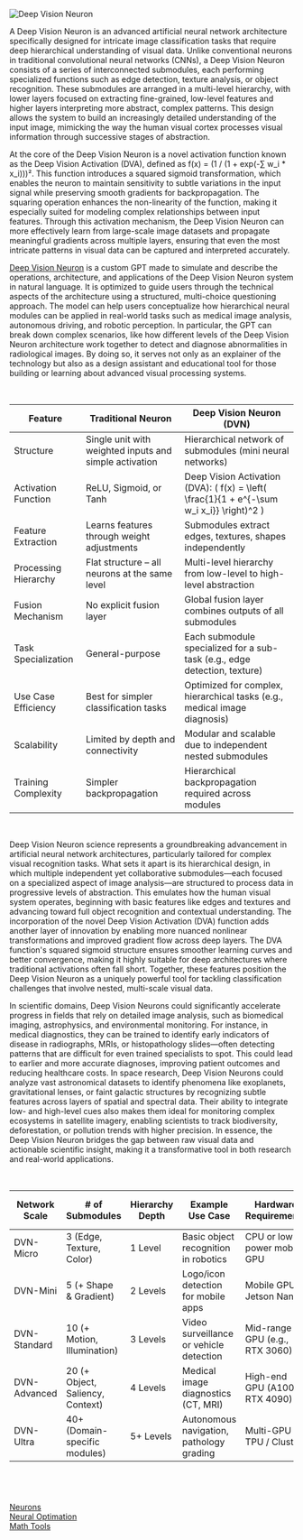 ![Deep Vision Neuron](https://github.com/user-attachments/assets/50c95ac2-cf61-447f-b516-13e4168e00a5)

A Deep Vision Neuron is an advanced artificial neural network architecture specifically designed for intricate image classification tasks that require deep hierarchical understanding of visual data. Unlike conventional neurons in traditional convolutional neural networks (CNNs), a Deep Vision Neuron consists of a series of interconnected submodules, each performing specialized functions such as edge detection, texture analysis, or object recognition. These submodules are arranged in a multi-level hierarchy, with lower layers focused on extracting fine-grained, low-level features and higher layers interpreting more abstract, complex patterns. This design allows the system to build an increasingly detailed understanding of the input image, mimicking the way the human visual cortex processes visual information through successive stages of abstraction.

At the core of the Deep Vision Neuron is a novel activation function known as the Deep Vision Activation (DVA), defined as f(x) = (1 / (1 + exp(-∑ w_i * x_i)))². This function introduces a squared sigmoid transformation, which enables the neuron to maintain sensitivity to subtle variations in the input signal while preserving smooth gradients for backpropagation. The squaring operation enhances the non-linearity of the function, making it especially suited for modeling complex relationships between input features. Through this activation mechanism, the Deep Vision Neuron can more effectively learn from large-scale image datasets and propagate meaningful gradients across multiple layers, ensuring that even the most intricate patterns in visual data can be captured and interpreted accurately.

[Deep Vision Neuron](https://chatgpt.com/g/g-684ea4d638e88191a531d2bc52f4a37d-deep-vision-neuron) is a custom GPT made to simulate and describe the operations, architecture, and applications of the Deep Vision Neuron system in natural language. It is optimized to guide users through the technical aspects of the architecture using a structured, multi-choice questioning approach. The model can help users conceptualize how hierarchical neural modules can be applied in real-world tasks such as medical image analysis, autonomous driving, and robotic perception. In particular, the GPT can break down complex scenarios, like how different levels of the Deep Vision Neuron architecture work together to detect and diagnose abnormalities in radiological images. By doing so, it serves not only as an explainer of the technology but also as a design assistant and educational tool for those building or learning about advanced visual processing systems.

<br>

| Feature              | Traditional Neuron                                                | Deep Vision Neuron (DVN)                                                                 |
|----------------------|-------------------------------------------------------------------|------------------------------------------------------------------------------------------|
| Structure            | Single unit with weighted inputs and simple activation           | Hierarchical network of submodules (mini neural networks)                               |
| Activation Function  | ReLU, Sigmoid, or Tanh                                            | Deep Vision Activation (DVA): \( f(x) = \left( \frac{1}{1 + e^{-\sum w_i x_i}} \right)^2 \) |
| Feature Extraction   | Learns features through weight adjustments                       | Submodules extract edges, textures, shapes independently                                |
| Processing Hierarchy | Flat structure – all neurons at the same level                   | Multi-level hierarchy from low-level to high-level abstraction                          |
| Fusion Mechanism     | No explicit fusion layer                                          | Global fusion layer combines outputs of all submodules                                  |
| Task Specialization  | General-purpose                                                  | Each submodule specialized for a sub-task (e.g., edge detection, texture)               |
| Use Case Efficiency  | Best for simpler classification tasks                            | Optimized for complex, hierarchical tasks (e.g., medical image diagnosis)               |
| Scalability          | Limited by depth and connectivity                                | Modular and scalable due to independent nested submodules                               |
| Training Complexity  | Simpler backpropagation                                           | Hierarchical backpropagation required across modules                                    |

<br>

Deep Vision Neuron science represents a groundbreaking advancement in artificial neural network architectures, particularly tailored for complex visual recognition tasks. What sets it apart is its hierarchical design, in which multiple independent yet collaborative submodules—each focused on a specialized aspect of image analysis—are structured to process data in progressive levels of abstraction. This emulates how the human visual system operates, beginning with basic features like edges and textures and advancing toward full object recognition and contextual understanding. The incorporation of the novel Deep Vision Activation (DVA) function adds another layer of innovation by enabling more nuanced nonlinear transformations and improved gradient flow across deep layers. The DVA function's squared sigmoid structure ensures smoother learning curves and better convergence, making it highly suitable for deep architectures where traditional activations often fall short. Together, these features position the Deep Vision Neuron as a uniquely powerful tool for tackling classification challenges that involve nested, multi-scale visual data.

In scientific domains, Deep Vision Neurons could significantly accelerate progress in fields that rely on detailed image analysis, such as biomedical imaging, astrophysics, and environmental monitoring. For instance, in medical diagnostics, they can be trained to identify early indicators of disease in radiographs, MRIs, or histopathology slides—often detecting patterns that are difficult for even trained specialists to spot. This could lead to earlier and more accurate diagnoses, improving patient outcomes and reducing healthcare costs. In space research, Deep Vision Neurons could analyze vast astronomical datasets to identify phenomena like exoplanets, gravitational lenses, or faint galactic structures by recognizing subtle features across layers of spatial and spectral data. Their ability to integrate low- and high-level cues also makes them ideal for monitoring complex ecosystems in satellite imagery, enabling scientists to track biodiversity, deforestation, or pollution trends with higher precision. In essence, the Deep Vision Neuron bridges the gap between raw visual data and actionable scientific insight, making it a transformative tool in both research and real-world applications.

<br>

| Network Scale   | # of Submodules                     | Hierarchy Depth | Example Use Case                          | Hardware Requirements           | Training Time Estimate | Fusion Layer Type             |
|-----------------|-------------------------------------|------------------|--------------------------------------------|----------------------------------|-------------------------|-------------------------------|
| DVN-Micro       | 3 (Edge, Texture, Color)            | 1 Level          | Basic object recognition in robotics       | CPU or low-power mobile GPU      | ~2–4 hours              | Simple weighted average       |
| DVN-Mini        | 5 (+ Shape & Gradient)              | 2 Levels         | Logo/icon detection for mobile apps        | Mobile GPU / Jetson Nano         | ~8–12 hours             | Softmax-based fusion          |
| DVN-Standard    | 10 (+ Motion, Illumination)         | 3 Levels         | Video surveillance or vehicle detection    | Mid-range GPU (e.g., RTX 3060)   | 1–2 days                | Attention-weighted fusion     |
| DVN-Advanced    | 20 (+ Object, Saliency, Context)    | 4 Levels         | Medical image diagnostics (CT, MRI)        | High-end GPU (A100, RTX 4090)    | 3–5 days                | Transformer-based fusion      |
| DVN-Ultra       | 40+ (Domain-specific modules)       | 5+ Levels        | Autonomous navigation, pathology grading   | Multi-GPU / TPU / Cluster        | 1–2 weeks               | Multi-modal cross-fusion      |

<br>

#

[Neurons](https://github.com/sourceduty/Neurons)
<br>
[Neural Optimation](https://chatgpt.com/g/g-6817eae33a988191ada3321300a603ca-neural-optimation)
<br>
[Math Tools](https://github.com/sourceduty/Math_Tools)
